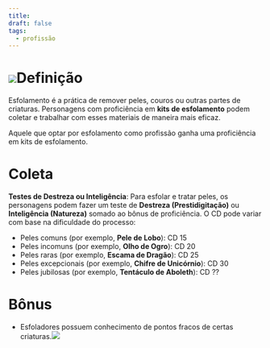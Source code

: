 ```yaml
---
title: 
draft: false
tags:
  - profissão
---
```

# ![](o9bzvtqr.bmp)Definição
Esfolamento é a prática de remover peles, couros ou outras partes de criaturas. Personagens com proficiência em **kits de esfolamento** podem coletar e trabalhar com esses materiais de maneira mais eficaz.

Aquele que optar por esfolamento como profissão ganha uma proficiência em kits de esfolamento.
# Coleta
**Testes de Destreza ou Inteligência**: Para esfolar e tratar peles, os personagens podem fazer um teste de **Destreza (Prestidigitação)** ou **Inteligência (Natureza)** somado ao bônus de proficiência. O CD pode variar com base na dificuldade do processo:
- Peles comuns (por exemplo, **Pele de Lobo**): CD 15
- Peles incomuns (por exemplo, **Olho de Ogro**): CD 20
- Peles raras (por exemplo, **Escama de Dragão**): CD 25
- Peles excepcionais (por exemplo, **Chifre de Unicórnio**): CD 30
- Peles jubilosas (por exemplo, **Tentáculo de Aboleth**): CD ??
# Bônus
- Esfoladores possuem conhecimento de pontos fracos de certas criaturas.![](wfvp70x3.bmp)